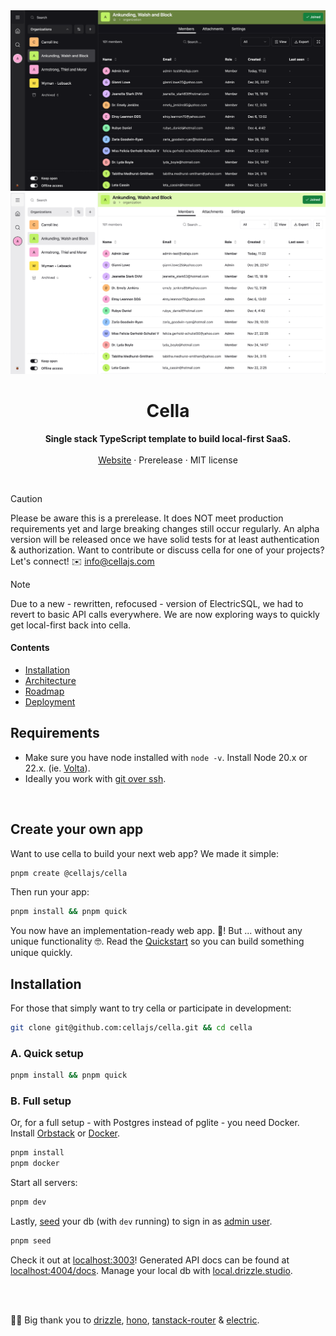 <div align="center">

  <img src="./info/screenshot-dark.png#gh-dark-mode-only" />
  <img src="./info/screenshot.png#gh-light-mode-only" />

<br />

<!--
 *                            _ _
 *    ░▒▓█████▓▒░     ___ ___| | | __ _
 *    ░▒▓█   █▓▒░    / __/ _ \ | |/ _` |
 *    ░▒▓█   █▓▒░   | (_|  __/ | | (_| |
 *    ░▒▓█████▓▒░    \___\___|_|_|\__,_|                            
 *
 -->


<p>
	<h1><b>Cella</b></h1>
<p>
    <b>Single stack TypeScript template to build local-first SaaS.</b>
    <br />
    <br />
    <a href="https://cellajs.com">Website</a>
    ·
    Prerelease
    ·
    MIT license
  </p>
  <br />
</p>

</div>

> [!CAUTION]
> Please be aware this is a prerelease. It does NOT meet production requirements yet and large breaking changes still occur regularly. An alpha version will be released once we have solid tests for at least authentication & authorization. Want to contribute or discuss cella for one of your projects? Let's connect! ✉️ <info@cellajs.com>

> [!NOTE]
> Due to a new - rewritten, refocused - version of ElectricSQL, we had to revert to basic API calls everywhere. We are now exploring ways to quickly get local-first back into cella.

#### Contents
- [Installation](#installation)
- [Architecture](/info/ARCHITECTURE.md)
- [Roadmap](/info/ROADMAP.md)
- [Deployment](/info/DEPLOYMENT.md)

## Requirements
- Make sure you have node installed with `node -v`. Install Node 20.x or 22.x. (ie. [Volta](https://docs.volta.sh/guide/)).
- Ideally you work with [git over ssh](https://docs.github.com/en/authentication/connecting-to-github-with-ssh).

<br>

## Create your own app
Want to use cella to build your next web app? We made it simple:

```bash
pnpm create @cellajs/cella
```

Then run your app:

```bash
pnpm install && pnpm quick
```

You now have an implementation-ready web app. 🤯! But ... without any unique functionality 🤓. Read the [Quickstart](/info/QUICKSTART.md) so you can build something unique quickly.


## Installation
For those that simply want to try cella or participate in development:

```bash
git clone git@github.com:cellajs/cella.git && cd cella
```

### A. Quick setup

```bash
pnpm install && pnpm quick
```

### B. Full setup
Or, for a full setup - with Postgres instead of pglite - you need Docker. Install [Orbstack](https://orbstack.dev/) or [Docker](https://docs.docker.com/get-docker/).

```bash
pnpm install
pnpm docker
```

Start all servers:

```bash
pnpm dev
```

Lastly, [seed](/backend/scripts/README.md) your db (with `dev` running) to sign in as [admin user](/backend/scripts/README.md).

```bash
pnpm seed
```

Check it out at [localhost:3003](http://localhost:3003)! Generated API docs can be found at [localhost:4004/docs](http://localhost:4004/docs). Manage your local db with [local.drizzle.studio](http:local.drizzle.studio).


<br />
<br />

💙💛 Big thank you to [drizzle](https://github.com/drizzle-team/drizzle-orm), [hono](https://github.com/honojs/hono), [tanstack-router](https://github.com/tanstack/router) & [electric](https://github.com/electric-sql/electric).
